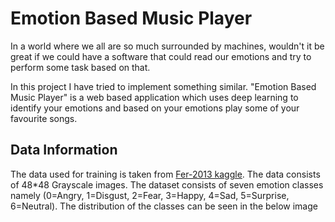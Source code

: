 # Emotion Based Music Player
 In a world where we all are so much surrounded by machines, wouldn't it be great if we could have a software that could read our emotions and try to perform some  task based on that.
 
 In this project I have tried to implement something similar. "Emotion Based Music Player" is a web based application which uses deep learning to identify your emotions and based on your emotions play some of your favourite songs.
 
 
 ## Data Information 
The data used for training is taken from [Fer-2013 kaggle](https://www.kaggle.com/c/challenges-in-representation-learning-facial-expression-recognition-challenge/data). The data consists of 48*48 Grayscale images. The dataset consists of seven emotion classes namely (0=Angry, 1=Disgust, 2=Fear, 3=Happy, 4=Sad, 5=Surprise, 6=Neutral). The distribution of the classes can be seen in the below image

